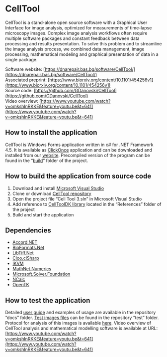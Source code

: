 # CellTool

CellTool is a stand-alone open source software with a Graphical User Interface for image analysis, optimized for measurements of time-lapse microscopy images. Complex image analysis workflows often require multiple software packages and constant feedback between data processing and results presentation. To solve this problem and to streamline the image analysis process, we combined data management, image processing, mathematical modeling and graphical presentation of data in a single package.</br>

</t>Software website: [https://dnarepair.bas.bg/software/CellTool/](https://dnarepair.bas.bg/software/CellTool/)</br>
</t>Associated preprint: [https://www.biorxiv.org/content/10.1101/454256v1](https://www.biorxiv.org/content/10.1101/454256v1)</br>
</t>Source code: [https://github.com/GDanovski/CellTool](https://github.com/GDanovski/CellTool)</br>
</t>Video overview: [https://www.youtube.com/watch?v=omkshInRKKE&feature=youtu.be&t=641](https://www.youtube.com/watch?v=omkshInRKKE&feature=youtu.be&t=641)</br>

## How to install the application

CellTool is Windows Forms application written in c# for .NET Framework 4.5. It is available as [ClickOnce](https://en.wikipedia.org/wiki/ClickOnce) application and can be downloaded and installed from our [website](https://dnarepair.bas.bg/software/CellTool/downloads.html). Precompiled version of the program can be found in the “[build](https://github.com/GDanovski/CellTool/tree/master/build)” folder of the project.

## How to build the application from source code

1.	Download and install [Microsoft Visual Studio](https://visualstudio.microsoft.com/)
2.	Clone or download [CellTool repository](https://github.com/GDanovski/CellTool)
3.	Open the project file “Cell Tool 3.sln” in Microsoft Visual Studio
4.	Add reference to [CellToolDK library](https://github.com/GDanovski/CellToolDK) located in the “References” folder of the project 
5.	Build and start the application

## Dependencies
-	[Accord.NET](http://accord-framework.net/)
-	[BioFormats.Net](https://github.com/GDanovski/BioFormats.Net)
-	[LibTiff.Net](https://bitmiracle.com/libtiff/)
-	[Cloo.clSharp](https://www.nuget.org/packages/Cloo.clSharp/)
-	[IKVM](http://www.ikvm.net/)
-	[MathNet.Numerics](https://numerics.mathdotnet.com/)
-	[Microsoft.Solver.Foundation](https://www.nuget.org/packages/Microsoft.Solver.Foundation)
-	[NCalc](https://github.com/sheetsync/NCalc)
-	[OpenTK](https://github.com/opentk/opentk)

## How to test the application
Detailed [user guide](https://github.com/GDanovski/CellTool/blob/master/docs/CellTool_UserGuide.pdf) and examples of usage are available in the repository “docs” folder. [Test images files](https://github.com/GDanovski/CellTool/tree/master/test) can be found in the repository “test” folder. Protocol for analysis of this images is available [here](https://dnarepair.bas.bg/software/CellTool/tutorials.html#pf1f). Video overview of CellTool analysis and mathematical modelling software is available at URL: [https://www.youtube.com/watch?v=omkshInRKKE&feature=youtu.be&t=641](https://www.youtube.com/watch?v=omkshInRKKE&feature=youtu.be&t=641)
